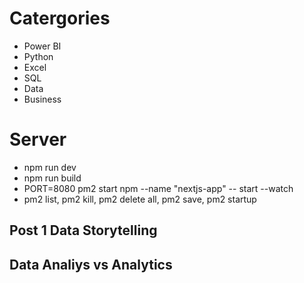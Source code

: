 # Catergories

- Power BI
- Python
- Excel
- SQL
- Data
- Business









# Server

- npm run dev
- npm run build
- PORT=8080 pm2 start npm --name "nextjs-app" -- start --watch
- pm2 list, pm2 kill, pm2 delete all, pm2 save, pm2 startup



## Post 1 Data Storytelling

## Data Analiys vs Analytics